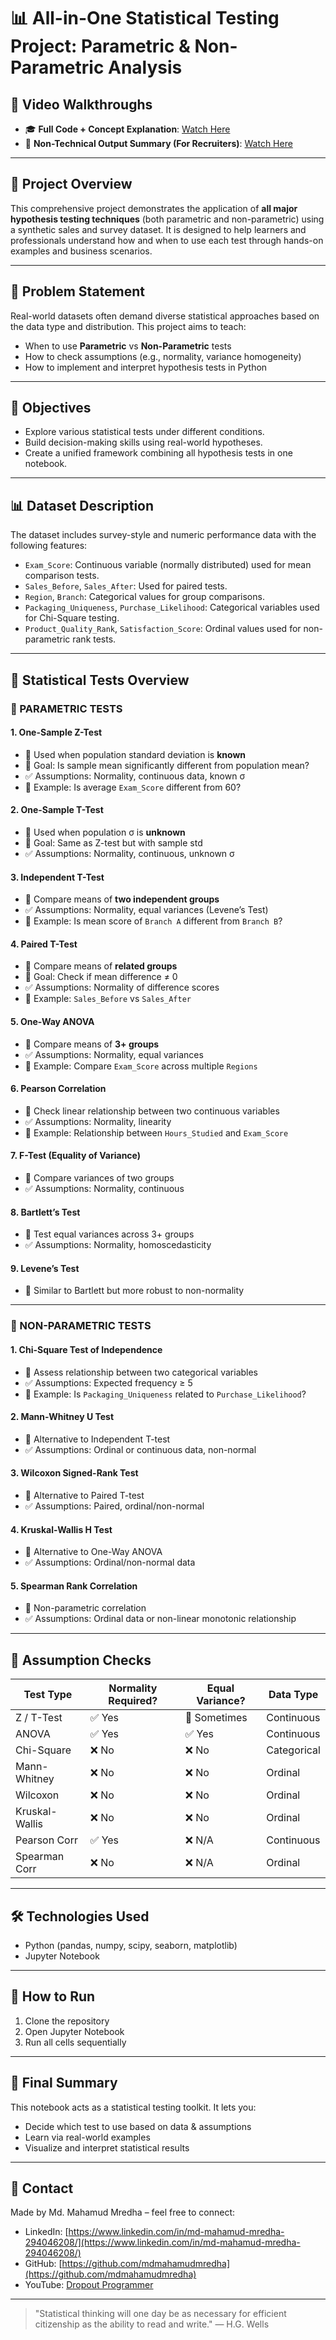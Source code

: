 # 📊 All-in-One Statistical Testing Project: Parametric & Non-Parametric Analysis

## 🎥 Video Walkthroughs

* 🎓 **Full Code + Concept Explanation**: [Watch Here](https://youtu.be/vqXt1wZuaIk?si=byCFR5mYxtwTQQOV)
* 🧠 **Non-Technical Output Summary (For Recruiters)**: [Watch Here](https://youtu.be/link_to_recruiter_friendly_video)

---

## 📌 Project Overview

This comprehensive project demonstrates the application of **all major hypothesis testing techniques** (both parametric and non-parametric) using a synthetic sales and survey dataset. It is designed to help learners and professionals understand how and when to use each test through hands-on examples and business scenarios.

---

## 🎯 Problem Statement

Real-world datasets often demand diverse statistical approaches based on the data type and distribution. This project aims to teach:

* When to use **Parametric** vs **Non-Parametric** tests
* How to check assumptions (e.g., normality, variance homogeneity)
* How to implement and interpret hypothesis tests in Python

---

## 🧠 Objectives

* Explore various statistical tests under different conditions.
* Build decision-making skills using real-world hypotheses.
* Create a unified framework combining all hypothesis tests in one notebook.

---

## 📊 Dataset Description

The dataset includes survey-style and numeric performance data with the following features:

* `Exam_Score`: Continuous variable (normally distributed) used for mean comparison tests.
* `Sales_Before`, `Sales_After`: Used for paired tests.
* `Region`, `Branch`: Categorical values for group comparisons.
* `Packaging_Uniqueness`, `Purchase_Likelihood`: Categorical variables used for Chi-Square testing.
* `Product_Quality_Rank`, `Satisfaction_Score`: Ordinal values used for non-parametric rank tests.

---

## 🧪 Statistical Tests Overview

### 🔷 PARAMETRIC TESTS

#### 1. One-Sample Z-Test

* 🎯 Used when population standard deviation is **known**
* 🧪 Goal: Is sample mean significantly different from population mean?
* ✅ Assumptions: Normality, continuous data, known σ
* 🧾 Example: Is average `Exam_Score` different from 60?

#### 2. One-Sample T-Test

* 🎯 Used when population σ is **unknown**
* 🧪 Goal: Same as Z-test but with sample std
* ✅ Assumptions: Normality, continuous, unknown σ

#### 3. Independent T-Test

* 🎯 Compare means of **two independent groups**
* ✅ Assumptions: Normality, equal variances (Levene’s Test)
* 🧾 Example: Is mean score of `Branch A` different from `Branch B`?

#### 4. Paired T-Test

* 🎯 Compare means of **related groups**
* 🧪 Goal: Check if mean difference ≠ 0
* ✅ Assumptions: Normality of difference scores
* 🧾 Example: `Sales_Before` vs `Sales_After`

#### 5. One-Way ANOVA

* 🎯 Compare means of **3+ groups**
* ✅ Assumptions: Normality, equal variances
* 🧾 Example: Compare `Exam_Score` across multiple `Regions`

#### 6. Pearson Correlation

* 🎯 Check linear relationship between two continuous variables
* ✅ Assumptions: Normality, linearity
* 🧾 Example: Relationship between `Hours_Studied` and `Exam_Score`

#### 7. F-Test (Equality of Variance)

* 🎯 Compare variances of two groups
* ✅ Assumptions: Normality, continuous

#### 8. Bartlett’s Test

* 🎯 Test equal variances across 3+ groups
* ✅ Assumptions: Normality, homoscedasticity

#### 9. Levene’s Test

* 🎯 Similar to Bartlett but more robust to non-normality

---

### 🔶 NON-PARAMETRIC TESTS

#### 1. Chi-Square Test of Independence

* 🎯 Assess relationship between two categorical variables
* ✅ Assumptions: Expected frequency ≥ 5
* 🧾 Example: Is `Packaging_Uniqueness` related to `Purchase_Likelihood`?

#### 2. Mann-Whitney U Test

* 🎯 Alternative to Independent T-test
* ✅ Assumptions: Ordinal or continuous data, non-normal

#### 3. Wilcoxon Signed-Rank Test

* 🎯 Alternative to Paired T-test
* ✅ Assumptions: Paired, ordinal/non-normal

#### 4. Kruskal-Wallis H Test

* 🎯 Alternative to One-Way ANOVA
* ✅ Assumptions: Ordinal/non-normal data

#### 5. Spearman Rank Correlation

* 🎯 Non-parametric correlation
* ✅ Assumptions: Ordinal data or non-linear monotonic relationship

---

## 🧪 Assumption Checks

| Test Type      | Normality Required? | Equal Variance? | Data Type   |
| -------------- | ------------------- | --------------- | ----------- |
| Z / T-Test     | ✅ Yes               | 🔁 Sometimes    | Continuous  |
| ANOVA          | ✅ Yes               | ✅ Yes           | Continuous  |
| Chi-Square     | ❌ No                | ❌ No            | Categorical |
| Mann-Whitney   | ❌ No                | ❌ No            | Ordinal     |
| Wilcoxon       | ❌ No                | ❌ No            | Ordinal     |
| Kruskal-Wallis | ❌ No                | ❌ No            | Ordinal     |
| Pearson Corr   | ✅ Yes               | ❌ N/A           | Continuous  |
| Spearman Corr  | ❌ No                | ❌ N/A           | Ordinal     |

---

## 🛠 Technologies Used

* Python (pandas, numpy, scipy, seaborn, matplotlib)
* Jupyter Notebook

---


## 🚀 How to Run

1. Clone the repository
2. Open Jupyter Notebook
3. Run all cells sequentially

---

## 🧾 Final Summary

This notebook acts as a statistical testing toolkit. It lets you:

* Decide which test to use based on data & assumptions
* Learn via real-world examples
* Visualize and interpret statistical results

---

## 🤝 Contact

Made by Md. Mahamud Mredha – feel free to connect:

* LinkedIn: [https://www.linkedin.com/in/md-mahamud-mredha-294046208/](https://www.linkedin.com/in/md-mahamud-mredha-294046208/)
* GitHub: [https://github.com/mdmahamudmredha](https://github.com/mdmahamudmredha)
* YouTube: [Dropout Programmer](https://www.youtube.com/@DropoutProgrammer)

---

> "Statistical thinking will one day be as necessary for efficient citizenship as the ability to read and write." — H.G. Wells


